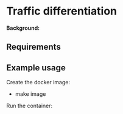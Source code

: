 
# Traffic differentiation  
**Background:**


## Requirements

## Example usage
Create the docker image:
* make image
 
Run the container:
 
